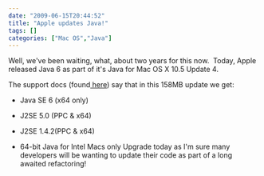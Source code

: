 ```yaml
---
date: "2009-06-15T20:44:52"
title: "Apple updates Java!"
tags: []
categories: ["Mac OS","Java"]
---
```


Well, we've been waiting, what, about two years for this now.  Today, Apple released Java 6 as part of it's Java for Mac OS X 10.5 Update 4.

The support docs (found[ here][1]) say that in this 158MB update we get:

* Java SE 6 (x64 only)
* J2SE 5.0 (PPC &amp; x64)
* J2SE 1.4.2(PPC &amp; x64)
* 64-bit Java for Intel Macs only
Upgrade today as I'm sure many developers will be wanting to update their code as part of a long awaited refactoring!

  [1]: http://support.apple.com/kb/HT3581
